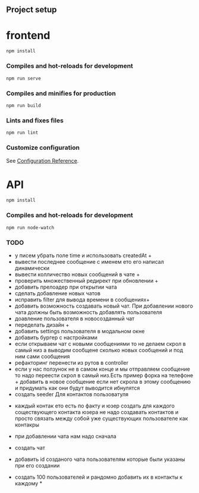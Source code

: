 ## Project setup

# frontend

```
npm install
```

### Compiles and hot-reloads for development

```
npm run serve
```

### Compiles and minifies for production

```
npm run build
```

### Lints and fixes files

```
npm run lint
```

### Customize configuration

See [Configuration Reference](https://cli.vuejs.org/config/).

# API

```
npm install
```

### Compiles and hot-reloads for development

```
npm run node-watch
```

### TODO

- у писем убрать поле time и использовать createdAt +
- вывести последнее сообщение с именем ето его написал динамически
- вывести колличество новых сообщений в чате +
- проверить множественный редирект при обновлении +
- добавить прелоадер при открытии чата
- сделать добавление новых чатов
- исправить filter для вывода времени в сообщениях+
- добавить возможность создавать новый чат. При добавлении нового чата должны быть возможность добавлять пользователя
- доавление пользователя в новосозданный чат
- переделать дизайн +
- добавить settings пользователя в модальном окне
- добавить бургер с настройками
- если открываем чат с новыми сообщениями то не делаем скрол в самый низ а выводим сообщене сколько новых сообщений и под ним сами сообщения
- рефакторинг перенести из рутов в controller
- если у нас ползунок не в самом конце и мы отправляем сообщение то надо переести скрол в самый низ.Есть пример форка на телефоне + добавить в новое сообщение если нет скрола в этому сообщению и придумать как они будут выводится ибнулятся
- создать seeder Для контактов пользоватуля

* каждый контак ето есть по факту и юзер создать для каждого соществующего контакта юзера
  не надо создавать контактов и просто связать между собой уже существующих пользователе как контакры

* при добавлении чата нам надо сначала
* создать чат
* добавить id созданого чата пользователям которые были указаны при его создании

* создать 100 пользователей и рандомно добавить их в контакты к каждому \*


